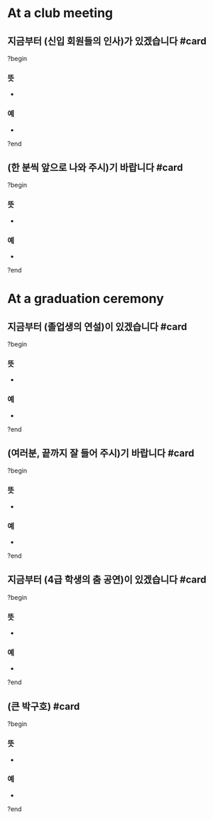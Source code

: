 # At a club meeting
## 지금부터 (신입 회원들의 인사)가 있겠습니다 #card
?begin
### 뜻
-
### 예
-
?end

## (한 분씩 앞으로 나와 주시)기 바랍니다 #card
?begin
### 뜻
-
### 예
-
?end

# At a graduation ceremony
## 지금부터 (졸업생의 연설)이 있겠습니다 #card
?begin
### 뜻
-
### 예
-
?end

## (여러분, 끝까지 잘 들어 주시)기 바랍니다 #card
?begin
### 뜻
-
### 예
-
?end

## 지금부터 (4급 학생의 춤 공연)이 있겠습니다 #card
?begin
### 뜻
-
### 예
-
?end

## (큰 박구호) #card
?begin
### 뜻
-
### 예
-
?end